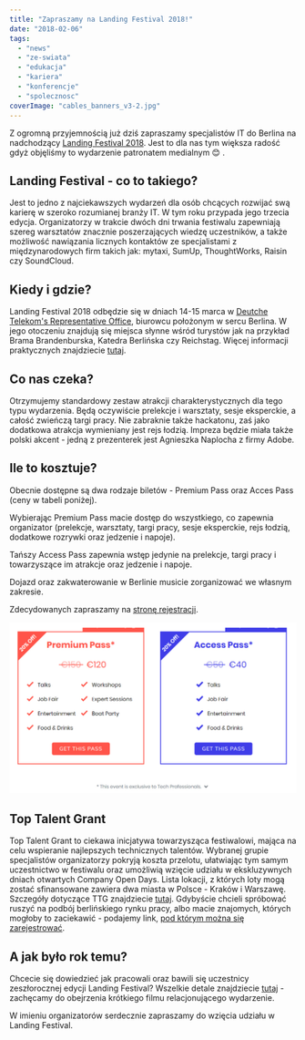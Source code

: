 ```yaml
---
title: "Zapraszamy na Landing Festival 2018!"
date: "2018-02-06"
tags:
  - "news"
  - "ze-swiata"
  - "edukacja"
  - "kariera"
  - "konferencje"
  - "spolecznosc"
coverImage: "cables_banners_v3-2.jpg"
---
```


Z ogromną przyjemnością już dziś zapraszamy specjalistów IT do Berlina na
nadchodzący [Landing Festival 2018](https://landingfestival.com/berlin). Jest to
dla nas tym większa radość gdyż objęliśmy to wydarzenie patronatem medialnym 😊
.

## Landing Festival - co to takiego?

Jest to jedno z najciekawszych wydarzeń dla osób chcących rozwijać swą karierę w
szeroko rozumianej branży IT. W tym roku przypada jego trzecia edycja.
Organizatorzy w trakcie dwóch dni trwania festiwalu zapewniają szereg warsztatów
znacznie poszerzających wiedzę uczestników, a także możliwość nawiązania
licznych kontaktów ze specjalistami z międzynarodowych firm takich jak: mytaxi,
SumUp, ThoughtWorks, Raisin czy SoundCloud.

## Kiedy i gdzie?

Landing Festival 2018 odbędzie się w dniach 14-15 marca
w [Deutche Telekom's Representative Office](http://www.telekom-hauptstadtrepraesentanz.com/en/),
biurowcu położonym w sercu Berlina. W jego otoczeniu znajdują się miejsca słynne
wśród turystów jak na przykład Brama Brandenburska, Katedra Berlińska czy
Reichstag. Więcej informacji praktycznych znajdziecie
[tutaj](https://landingfestival.com/berlin/about).

## Co nas czeka?

Otrzymujemy standardowy zestaw atrakcji charakterystycznych dla tego typu
wydarzenia. Będą oczywiście prelekcje i warsztaty, sesje eksperckie, a całość
zwieńczą targi pracy. Nie zabraknie także hackatonu, zaś jako dodatkowa atrakcja
wymieniany jest rejs łodzią. Impreza będzie miała także polski akcent - jedną z
prezenterek jest Agnieszka Naplocha z firmy Adobe.

## Ile to kosztuje?

Obecnie dostępne są dwa rodzaje biletów - Premium Pass oraz Acces Pass (ceny w
tabeli poniżej).

Wybierając Premium Pass macie dostęp do wszystkiego, co zapewnia organizator
(prelekcje, warsztaty, targi pracy, sesje eksperckie, rejs łodzią, dodatkowe
rozrywki oraz jedzenie i napoje).

Tańszy Access Pass zapewnia wstęp jedynie na prelekcje, targi pracy i
towarzyszące im atrakcje oraz jedzenie i napoje.

Dojazd oraz zakwaterowanie w Berlinie musicie zorganizować we własnym zakresie.

Zdecydowanych zapraszamy na
[stronę rejestracji](https://landingfestival.com/berlin/tickets).

![](images/landing_festival_2018_prices-1.jpg)

## Top Talent Grant

Top Talent Grant to ciekawa inicjatywa towarzysząca festiwalowi, mająca na celu
wspieranie najlepszych technicznych talentów. Wybranej grupie specjalistów
organizatorzy pokryją koszta przelotu, ułatwiając tym samym uczestnictwo w
festiwalu oraz umożliwią wzięcie udziału w ekskluzywnych dniach otwartych
Company Open Days. Lista lokacji, z których loty mogą zostać sfinansowane
zawiera dwa miasta w Polsce - Kraków i Warszawę. Szczegóły dotyczące TTG
znajdziecie
[tutaj](https://github.com/LandingFestival/FAQ.md/blob/master/5.%20Top%20Talent%20Grant.md).
Gdybyście chcieli spróbować ruszyć na podbój berlińskiego rynku pracy, albo
macie znajomych, których mogłoby to zaciekawić - podajemy
link, [pod którym można się zarejestrować](https://www.google.com/url?q=https://landingfestival.com/berlin/top_talent?utm_source%3Dstartupberlin%26utm_medium%3Daffiliate%26utm_campaign%3Dlandingfriends&sa=D&ust=1517863790854000&usg=AFQjCNEjZlSX7iyITYmyJdQTi1B7Xz9nYg).

## A jak było rok temu?

Chcecie się dowiedzieć jak pracowali oraz bawili się uczestnicy zeszłorocznej
edycji Landing Festival? Wszelkie detale znajdziecie
[tutaj](https://landingfestival.com/berlin/previous-editions) - zachęcamy do
obejrzenia krótkiego filmu relacjonującego wydarzenie.

W imieniu organizatorów serdecznie zapraszamy do wzięcia udziału w Landing
Festival.
